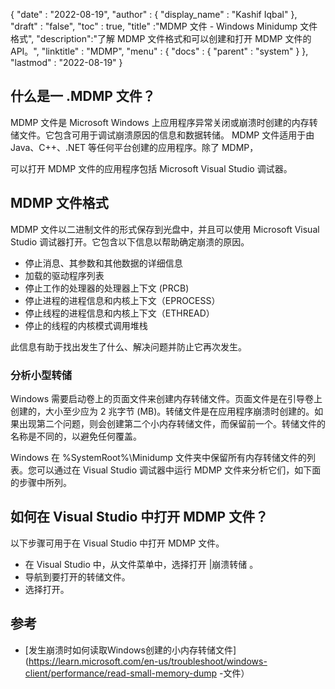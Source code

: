 {
  "date" : "2022-08-19",
  "author" : {
    "display_name" : "Kashif Iqbal"
},
  "draft" : "false",
  "toc" : true,
  "title" :"MDMP 文件 - Windows Minidump 文件格式",
  "description":"了解 MDMP 文件格式和可以创建和打开 MDMP 文件的 API。",
  "linktitle" : "MDMP",
  "menu" : {
    "docs" : {
      "parent" : "system"
}
},
  "lastmod" : "2022-08-19"
}

## 什么是一 .MDMP 文件？

MDMP 文件是 Microsoft Windows 上应用程序异常关闭或崩溃时创建的内存转储文件。它包含可用于调试崩溃原因的信息和数据转储。 MDMP 文件适用于由 Java、C++、.NET 等任何平台创建的应用程序。除了 MDMP，

可以打开 MDMP 文件的应用程序包括 Microsoft Visual Studio 调试器。

## MDMP 文件格式

MDMP 文件以二进制文件的形式保存到光盘中，并且可以使用 Microsoft Visual Studio 调试器打开。它包含以下信息以帮助确定崩溃的原因。

* 停止消息、其参数和其他数据的详细信息
* 加载的驱动程序列表
* 停止工作的处理器的处理器上下文 (PRCB)
* 停止进程的进程信息和内核上下文（EPROCESS）
* 停止线程的进程信息和内核上下文（ETHREAD）
* 停止的线程的内核模式调用堆栈

此信息有助于找出发生了什么、解决问题并防止它再次发生。

### 分析小型转储

Windows 需要启动卷上的页面文件来创建内存转储文件。页面文件是在引导卷上创建的，大小至少应为 2 兆字节 (MB)。转储文件是在应用程序崩溃时创建的。如果出现第二个问题，则会创建第二个小内存转储文件，而保留前一个。转储文件的名称是不同的，以避免任何覆盖。

Windows 在 %SystemRoot%\Minidump 文件夹中保留所有内存转储文件的列表。您可以通过在 Visual Studio 调试器中运行 MDMP 文件来分析它们，如下面的步骤中所列。

## 如何在 Visual Studio 中打开 MDMP 文件？

以下步骤可用于在 Visual Studio 中打开 MDMP 文件。

* 在 Visual Studio 中，从文件菜单中，选择打开 |崩溃转储 。
* 导航到要打开的转储文件。
* 选择打开。

## 参考

* [发生崩溃时如何读取Windows创建的小内存转储文件](https://learn.microsoft.com/en-us/troubleshoot/windows-client/performance/read-small-memory-dump -文件）

